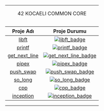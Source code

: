 <table width="100%" align="center">
<tr style="display:flex; justify-content:space-around; paddind:0;">
<td colspan="2" style="padding:0; margin:0; text-align:center;">
	<p align="center">42 KOCAELI COMMON CORE</p>
</td></tr>

<tr style="display:flex; justify-content:space-around; paddind:0;">
<td style="padding:0; margin:0;">

| Proje Adı                           | Proje Durumu                                 |
| :-:                                 | :-:                                          |
| [libft][libft_tree]                 | [![libft_badge]][libft_tree]                 |
| [printf][printf_tree]               | [![printf_badge]][printf_tree]               |
| [get_next_line][get_next_line_tree] | [![get_next_line_badge]][get_next_line_tree] |
| [pipex][pipex_tree]                 | [![pipex_badge]][pipex_tree]                 |
| [push_swap][push_swap_tree]         | [![push_swap_badge]][push_swap_tree]         |
| [so_long][so_long_tree]             | [![so_long_badge]][so_long_tree]             |
| [cpp][cpp_tree]                     | [![cpp_badge]][cpp_tree]                     |
| [inception][inception_tree]         | [![inception_badge]][inception_tree]         |

</td></tr>

[libft_tree]: https://github.com/enes2424/42-Kocaeli-Common-Core/tree/42-Kocaeli-Libft
[libft_badge]: https://custom-icon-badges.demolab.com/badge/✔%EF%B8%8E%20125%20/%20100-02b331.svg?&style=for-the-badge&color=018f27
[printf_tree]: https://github.com/enes2424/42-Kocaeli-Common-Core/tree/42-Kocaeli-Printf
[printf_badge]: https://custom-icon-badges.demolab.com/badge/✔%EF%B8%8E%20100%20/%20100-02b331.svg?&style=for-the-badge&color=018f27
[get_next_line_tree]: https://github.com/enes2424/42-Kocaeli-Common-Core/tree/42-Kocaeli-Get_Next_Line
[get_next_line_badge]: https://custom-icon-badges.demolab.com/badge/✔%EF%B8%8E%20125%20/%20100-02b331.svg?&style=for-the-badge&color=018f27
[pipex_tree]: https://github.com/enes2424/42-Kocaeli-Common-Core/tree/42-Kocaeli-Pipex
[pipex_badge]: https://custom-icon-badges.demolab.com/badge/✔%EF%B8%8E%20125%20/%20100-02b331.svg?&style=for-the-badge&color=018f27
[push_swap_tree]: https://github.com/enes2424/42-Kocaeli-Common-Core/tree/42-Kocaeli-Push_Swap
[push_swap_badge]: https://custom-icon-badges.demolab.com/badge/✔%EF%B8%8E%20125%20/%20100-02b331.svg?&style=for-the-badge&color=018f27
[so_long_tree]: https://github.com/enes2424/42-Kocaeli-Common-Core/tree/42-Kocaeli-So_Long
[so_long_badge]: https://custom-icon-badges.demolab.com/badge/✔%EF%B8%8E%20125%20/%20100-02b331.svg?&style=for-the-badge&color=018f27
[cpp_tree]: https://github.com/enes2424/42-Kocaeli-Cpp-Modules
[cpp_badge]: https://img.shields.io/badge/MODULES-3498db?style=for-the-badge&logoColor=white
[inception_tree]: https://github.com/enes2424/42-Kocaeli-Common-Core/tree/42-Kocaeli-Inception
[inception_badge]: https://custom-icon-badges.demolab.com/badge/✔%EF%B8%8E%20100%20/%20100-02b331.svg?&style=for-the-badge&color=018f27

</table>

